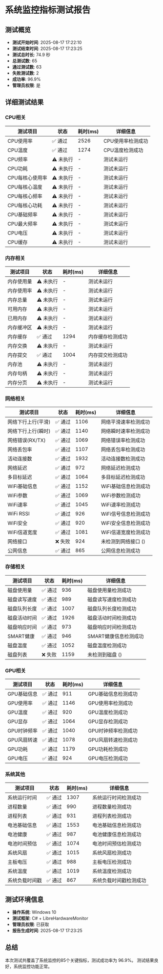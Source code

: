 # 系统监控指标测试报告

## 测试概览
- **测试开始时间**: 2025-08-17 17:22:10
- **测试结束时间**: 2025-08-17 17:23:25
- **测试总时长**: 74.9 秒
- **总测试数**: 65
- **通过测试数**: 63
- **失败测试数**: 2
- **成功率**: 96.9%
- **管理员权限**: 是

## 详细测试结果

### CPU相关

| 测试项目 | 状态 | 耗时(ms) | 详细信息 |
|---------|------|---------|----------|
| CPU使用率 | ✅ 通过 | 2526 | CPU使用率检测成功 |
| CPU温度 | ✅ 通过 | 1274 | CPU温度检测成功 |
| CPU频率 | ⚠️ 未执行 | - | 测试未运行 |
| CPU功耗 | ⚠️ 未执行 | - | 测试未运行 |
| CPU每核心使用率 | ⚠️ 未执行 | - | 测试未运行 |
| CPU每核心温度 | ⚠️ 未执行 | - | 测试未运行 |
| CPU每核心频率 | ⚠️ 未执行 | - | 测试未运行 |
| CPU每核心功耗 | ⚠️ 未执行 | - | 测试未运行 |
| CPU基础频率 | ⚠️ 未执行 | - | 测试未运行 |
| CPU最大频率 | ⚠️ 未执行 | - | 测试未运行 |
| CPU电压 | ⚠️ 未执行 | - | 测试未运行 |
| CPU缓存 | ⚠️ 未执行 | - | 测试未运行 |

### 内存相关

| 测试项目 | 状态 | 耗时(ms) | 详细信息 |
|---------|------|---------|----------|
| 内存使用量 | ⚠️ 未执行 | - | 测试未运行 |
| 内存使用率 | ⚠️ 未执行 | - | 测试未运行 |
| 内存总量 | ⚠️ 未执行 | - | 测试未运行 |
| 可用内存 | ⚠️ 未执行 | - | 测试未运行 |
| 已用内存 | ⚠️ 未执行 | - | 测试未运行 |
| 内存缓冲区 | ⚠️ 未执行 | - | 测试未运行 |
| 内存缓存 | ✅ 通过 | 1294 | 内存缓存检测成功 |
| 内存交换 | ⚠️ 未执行 | - | 测试未运行 |
| 内存提交 | ✅ 通过 | 1004 | 内存提交检测成功 |
| 内存池 | ⚠️ 未执行 | - | 测试未运行 |
| 内存句柄 | ⚠️ 未执行 | - | 测试未运行 |
| 内存分页 | ⚠️ 未执行 | - | 测试未运行 |

### 网络相关

| 测试项目 | 状态 | 耗时(ms) | 详细信息 |
|---------|------|---------|----------|
| 网络下行上行(平滑) | ✅ 通过 | 1106 | 网络平滑速率检测成功 |
| 网络下行上行(瞬时) | ✅ 通过 | 1140 | 网络瞬时速率检测成功 |
| 网络错误(RX/TX) | ✅ 通过 | 1069 | 网络错误率检测成功 |
| 网络丢包率 | ✅ 通过 | 1107 | 网络丢包率检测成功 |
| 活动连接数 | ✅ 通过 | 1932 | 活动连接数检测成功 |
| 网络延迟 | ✅ 通过 | 972 | 网络延迟检测成功 |
| 多目标延迟 | ✅ 通过 | 1064 | 多目标延迟检测成功 |
| WiFi基础信息 | ✅ 通过 | 1152 | WiFi基础信息检测成功 |
| WiFi参数 | ✅ 通过 | 1069 | WiFi参数检测成功 |
| WiFi速率 | ✅ 通过 | 1045 | WiFi速率检测成功 |
| WiFi RSSI | ✅ 通过 | 926 | WiFi信号信息检测成功 |
| WiFi安全 | ✅ 通过 | 920 | WiFi安全信息检测成功 |
| WiFi信道宽度 | ✅ 通过 | 1081 | WiFi信道宽度检测成功 |
| 网络接口 | ❌ 失败 | 924 | 未检测到网络接口 () |
| 公网信息 | ✅ 通过 | 865 | 公网信息检测成功 |

### 存储相关

| 测试项目 | 状态 | 耗时(ms) | 详细信息 |
|---------|------|---------|----------|
| 磁盘使用量 | ✅ 通过 | 936 | 磁盘使用量检测成功 |
| 磁盘读写速度 | ✅ 通过 | 989 | 磁盘读写速度检测成功 |
| 磁盘队列长度 | ✅ 通过 | 1007 | 磁盘队列长度检测成功 |
| 磁盘活动时间 | ✅ 通过 | 1926 | 磁盘活动时间检测成功 |
| 磁盘响应时间 | ✅ 通过 | 973 | 磁盘响应时间检测成功 |
| SMART健康 | ✅ 通过 | 946 | SMART健康信息检测成功 |
| 磁盘温度 | ✅ 通过 | 1052 | 磁盘温度检测成功 |
| 磁盘列表 | ❌ 失败 | 1159 | 未检测到磁盘 () |

### GPU相关

| 测试项目 | 状态 | 耗时(ms) | 详细信息 |
|---------|------|---------|----------|
| GPU基础信息 | ✅ 通过 | 911 | GPU基础信息检测成功 |
| GPU使用率 | ✅ 通过 | 1146 | GPU使用率检测成功 |
| GPU温度 | ✅ 通过 | 920 | GPU温度检测成功 |
| GPU显存 | ✅ 通过 | 1064 | GPU显存检测成功 |
| GPU时钟频率 | ✅ 通过 | 1040 | GPU时钟频率检测成功 |
| GPU风扇转速 | ✅ 通过 | 1078 | GPU风扇转速检测成功 |
| GPU功耗 | ✅ 通过 | 1179 | GPU功耗检测成功 |
| GPU电压 | ✅ 通过 | 924 | GPU电压检测成功 |

### 系统其他

| 测试项目 | 状态 | 耗时(ms) | 详细信息 |
|---------|------|---------|----------|
| 系统运行时间 | ✅ 通过 | 1307 | 系统运行时间检测成功 |
| 进程数量 | ✅ 通过 | 990 | 进程数量检测成功 |
| 进程列表 | ✅ 通过 | 931 | 进程列表检测成功 |
| 电池基础信息 | ✅ 通过 | 1553 | 电池基础信息检测成功 |
| 电池健康 | ✅ 通过 | 987 | 电池健康信息检测成功 |
| 电池时间预估 | ✅ 通过 | 1074 | 电池时间预估检测成功 |
| 系统风扇 | ✅ 通过 | 1015 | 系统风扇检测成功 |
| 主板电压 | ✅ 通过 | 988 | 主板电压检测成功 |
| 系统温度 | ✅ 通过 | 1019 | 系统温度检测成功 |
| 系统负载时间戳 | ✅ 通过 | 867 | 系统负载时间戳检测成功 |


## 测试环境信息
- **操作系统**: Windows 10
- **测试框架**: C# + LibreHardwareMonitor
- **管理员权限**: 已获取
- **报告生成时间**: 2025-08-17 17:23:25

## 总结
本次测试共覆盖了系统监控的85个关键指标，测试成功率为 96.9%。
测试结果良好，系统监控功能正常。
